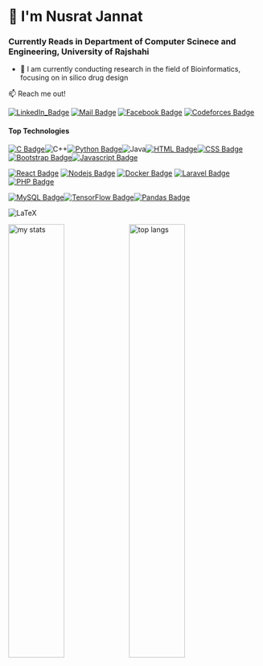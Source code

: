 # 👋 I'm Nusrat Jannat
### Currently Reads in Department of Computer Scinece and Engineering, University of Rajshahi

- 🧬 I am currently conducting research in the field of Bioinformatics, focusing on in silico drug design

:mailbox: Reach me out!
 
[![LinkedIn_Badge](https://img.shields.io/badge/LinkedIn-Nusrat_Jannat-blue?style=flat&logo=linkedin)](https://www.linkedin.com/in/nusrat-jannat-0b86a7248/)
[![Mail Badge](https://img.shields.io/badge/-Nusrat_Jannat-c0392b?style=flat&labelColor=c0392b&logo=gmail&logoColor=white)](nusratjannat2001@gmail.com)
[![Facebook Badge](https://img.shields.io/badge/-Nusrat_Jannat-c0392b?style=flat&labelColor=c0392b&logo=facebook&logoColor=white)](www.facebook.com/nusratjannat.easha.7)
[![Codeforces Badge](https://img.shields.io/badge/Codeforces-Nusrat_Jannat-orange?style=flat&logo=codeforces&logoColor=white)](https://codeforces.com/profile/jannat2001)

#### Top Technologies

[![C Badge](https://img.shields.io/badge/C_programming-00599C?style=for-the-badge&logo=c&logoColor=white)](#)![C++](https://img.shields.io/badge/c++-%2300599C.svg?style=for-the-badge&logo=c%2B%2B&logoColor=white)[![Python Badge](https://img.shields.io/badge/Python-3776AB?style=for-the-badge&logo=python&logoColor=white)](#)![Java](https://img.shields.io/badge/java-%23ED8B00.svg?style=for-the-badge&logo=openjdk&logoColor=white)[![HTML Badge](https://img.shields.io/badge/HTML5-E34F26?style=for-the-badge&logo=html5&logoColor=white)](#)[![CSS Badge](https://img.shields.io/badge/CSS3-1572B6?style=for-the-badge&logo=css3&logoColor=white)](#)[![Bootstrap Badge](https://img.shields.io/badge/Bootstrap-7952B3?style=for-the-badge&logo=bootstrap&logoColor=white)](#)[![Javascript Badge](https://img.shields.io/badge/-Javascript-F0DB4F?style=for-the-badge&labelColor=black&logo=javascript&logoColor=F0DB4F)](#)

[![React Badge](https://img.shields.io/badge/-React-61DBFB?style=for-the-badge&labelColor=black&logo=react&logoColor=61DBFB)](#) [![Nodejs Badge](https://img.shields.io/badge/-Nodejs-3C873A?style=for-the-badge&labelColor=black&logo=node.js&logoColor=3C873A)](#)  [![Docker Badge](https://img.shields.io/badge/-Docker-007acc?style=for-the-badge&labelColor=black&logo=docker&logoColor=007acc)](#) [![Laravel Badge](https://img.shields.io/badge/Laravel-F55247?style=for-the-badge&logo=laravel&logoColor=white)](#)[![PHP Badge](https://img.shields.io/badge/-PHP-e535ab?style=for-the-badge&labelColor=black&logo=php&logoColor=e535ab)](#)

[![MySQL Badge](https://img.shields.io/badge/MySQL-4479A1?style=for-the-badge&logo=mysql&logoColor=white)](#)[![TensorFlow Badge](https://img.shields.io/badge/TensorFlow-FF6F00?style=for-the-badge&logo=tensorflow&logoColor=white)](#)[![Pandas Badge](https://img.shields.io/badge/Pandas-150458?style=for-the-badge&logo=pandas&logoColor=white)](#)

![LaTeX](https://img.shields.io/badge/latex-%23008080.svg?style=for-the-badge&logo=latex&logoColor=white)





<img alt="my stats" align="left" width="47%" src="https://github-readme-stats.vercel.app/api?username=nusratjannat-2001"/>
<img alt="top langs" align="left" width="47%" src="https://github-readme-stats.vercel.app/api/top-langs/?username=nusratjannat-2001&layout=compact"/>
